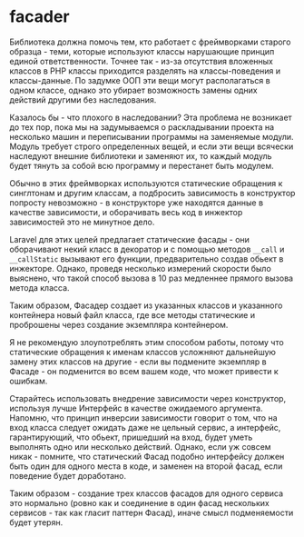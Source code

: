 # facader

Библиотека должна помочь тем, кто работает с фреймворками старого образца - теми, которые используют классы нарушающие принцип единой ответственности. Точнее так - из-за отсутствия вложенных классов в PHP классы приходится разделять на классы-поведения и классы-данные. По задумке ООП эти вещи могут располагаться в одном классе, однако это убирает возможность замены одних действий другими без наследования.

Казалось бы - что плохого в наследовании? Эта проблема не возникает до тех пор, пока мы на задумываемся о раскладывании проекта на несколько машин и переписывании программы на заменяемые модули. Модуль требует строго определенных вещей, и если эти вещи всячески наследуют внешние библиотеки и заменяют их, то каждый модуль будет тянуть за собой всю программу и перестанет быть модулем.

Обычно в этих фреймворках используются статические обращения к синглтонам и другим классам, а подбросить зависимость в конструктор попросту невозможно - в конструкторе уже находятся данные в качестве зависимости, и оборачивать весь код в инжектор зависимостей это не минутное дело.

Laravel для этих целей предлагает статические фасады - они оборачивают некий класс в декоратор и с помощью методов `__call` и `__callStatic` вызывают его функции, предварительно создав обьект в инжекторе. Однако, проведя несколько измерений скорости было выяснено, что такой способ вызова в 10 раз медленнее прямого вызова метода класса.

Таким образом, Фасадер создает из указанных классов и указанного контейнера новый файл класса, где все методы статические и проброшены через создание экземпляра контейнером.

Я не рекомендую злоупотреблять этим способом работы, потому что статические обращения к именам классов усложняют дальнейшую замену этих классов на другие - если вы подмените экземпляр в Фасаде - он подменится во всем вашем коде, что может привести к ошибкам.

Старайтесь использовать внедрение зависимости через конструктор, используя лучше Интерфейс в качестве ожидаемого аргумента. Напомню, что принцип инверсии зависимости говорит о том, что на вход класса следует ожидать даже не цельный сервис, а интерфейс, гарантирующий, что обьект, пришедший на вход, будет уметь выполнять одно или несколько действий. Однако, если уж совсем никак - помните, что статический Фасад подобно интерфейсу должен быть один для одного места в коде, и заменен на второй фасад, если поведение будет доработано.

Таким образом - создание трех классов фасадов для одного сервиса это нормально (ровно как и соединение в один фасад нескольких сервисов - так как гласит паттерн Фасад), иначе смысл подменяемости будет утерян.
